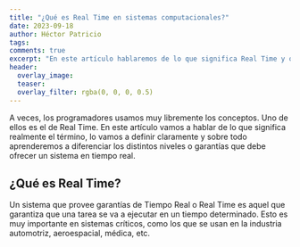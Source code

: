 ```yaml
---
title: "¿Qué es Real Time en sistemas computacionales?"
date: 2023-09-18
author: Héctor Patricio
tags:
comments: true
excerpt: "En este artículo hablaremos de lo que significa Real Time y qué niveles hay, sobre todo en sistemas críticos."
header:
  overlay_image: 
  teaser: 
  overlay_filter: rgba(0, 0, 0, 0.5)
---
```


A veces, los programadores usamos muy libremente los conceptos. Uno de ellos es el de Real Time. En este artículo vamos a hablar de lo que significa realmente el término, lo vamos a definir claramente y sobre todo aprenderemos a diferenciar los distintos niveles o garantías que debe ofrecer un sistema en tiempo real.

## ¿Qué es Real Time?

Un sistema que provee garantías de Tiempo Real o Real Time es aquel que garantiza que una tarea se va a ejecutar en un tiempo determinado. Esto es muy importante en sistemas críticos, como los que se usan en la industria automotriz, aeroespacial, médica, etc.
